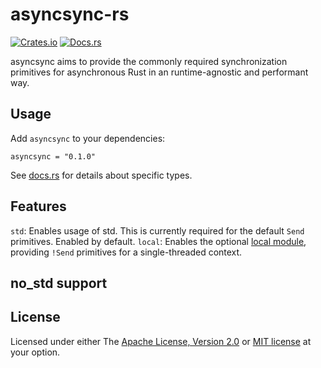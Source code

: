 # asyncsync-rs

[![Crates.io](https://img.shields.io/crates/v/asyncsync)](https://crates.io/crates/asyncsync)
[![Docs.rs](https://img.shields.io/docsrs/asyncsync/latest)](https://docs.rs/asyncsync)

asyncsync aims to provide the commonly required synchronization primitives for asynchronous Rust in an runtime-agnostic and performant way.

## Usage

Add `asyncsync` to your dependencies:

```
asyncsync = "0.1.0"
```

See [docs.rs](https://docs.rs/asyncsync) for details about specific types.

## Features

`std`: Enables usage of std. This is currently required for the default `Send` primitives. Enabled by default.
`local`: Enables the optional [local module](https://docs.rs/asyncsync/latest/local), providing `!Send` primitives for a single-threaded context.

## no_std support

## License

Licensed under either The [Apache License, Version 2.0](https://github.com/MrGunflame/asyncsync-rs/blob/master/LICENSE-APACHE) or [MIT license](https://github.com/MrGunflame/asyncsync-rs/blob/master/LICENSE-MIT) at your option.
